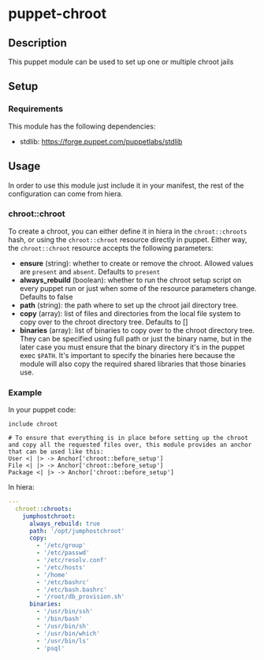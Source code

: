# puppet-chroot

## Description

This puppet module can be used to set up one or multiple chroot jails

## Setup

### Requirements

This module has the following dependencies:

- stdlib: https://forge.puppet.com/puppetlabs/stdlib

## Usage

In order to use this module just include it in your manifest, the rest of the configuration can come from hiera.


### chroot::chroot

To create a chroot, you can either define it in hiera in the `chroot::chroots` hash, or using the `chroot::chroot` resource directly in puppet.
Either way, the `chroot::chroot` resource accepts the following parameters:

- **ensure** (string): whether to create or remove the chroot. Allowed values are `present` and `absent`. Defaults to `present`
- **always_rebuild** (boolean): whether to run the chroot setup script on every puppet run or just when some of the resource parameters change. Defaults to false
- **path** (string): the path where to set up the chroot jail directory tree.
- **copy** (array): list of files and directories from the local file system to copy over to the chroot directory tree. Defaults to []
- **binaries** (array): list of binaries to copy over to the chroot directory tree. They can be specified using full path or just the binary name, but in the later case you must ensure that the binary directory it's in the puppet exec `$PATH`. It's important to specify the binaries here because the module will also copy the required shared libraries that those binaries use.

### Example

In your puppet code:

```
include chroot

# To ensure that everything is in place before setting up the chroot and copy all the requested files over, this module provides an anchor that can be used like this:
User <| |> -> Anchor['chroot::before_setup']
File <| |> -> Anchor['chroot::before_setup']
Package <| |> -> Anchor['chroot::before_setup']
```

In hiera:

```yml
---
  chroot::chroots:
    jumphostchroot:
      always_rebuild: true
      path: '/opt/jumphostchroot'
      copy:
        - '/etc/group'
        - '/etc/passwd'
        - '/etc/resolv.conf'
        - '/etc/hosts'
        - '/home'
        - '/etc/bashrc'
        - '/etc/bash.bashrc'
        - '/root/db_provision.sh'
      binaries:
        - '/usr/bin/ssh'
        - '/bin/bash'
        - '/usr/bin/sh'
        - '/usr/bin/which'
        - '/usr/bin/ls'
        - 'psql'
```
